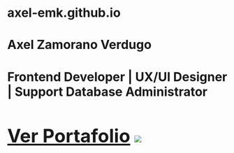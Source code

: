 # axel-emk.github.io
<h1> Axel Zamorano Verdugo <h1/> 
<h> Frontend Developer | UX/UI Designer | Support Database Administrator<h2/> 
<a href="https://axel-emk.github.io/" target="_blank" rel="noopener noreferrer">Ver Portafolio</a>
<img src="https://axel-emk.github.io/img/banner1.png" > 
